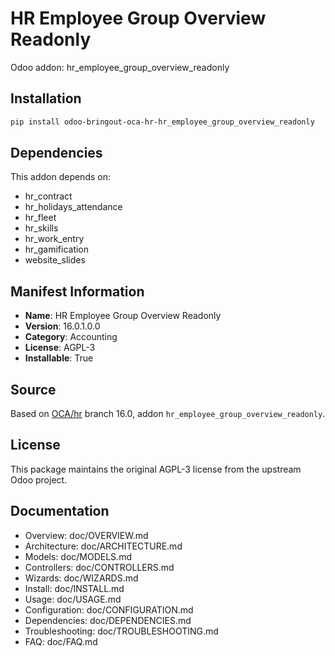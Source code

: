 # HR Employee Group Overview Readonly

Odoo addon: hr_employee_group_overview_readonly

## Installation

```bash
pip install odoo-bringout-oca-hr-hr_employee_group_overview_readonly
```

## Dependencies

This addon depends on:
- hr_contract
- hr_holidays_attendance
- hr_fleet
- hr_skills
- hr_work_entry
- hr_gamification
- website_slides

## Manifest Information

- **Name**: HR Employee Group Overview Readonly
- **Version**: 16.0.1.0.0
- **Category**: Accounting
- **License**: AGPL-3
- **Installable**: True

## Source

Based on [OCA/hr](https://github.com/OCA/hr) branch 16.0, addon `hr_employee_group_overview_readonly`.

## License

This package maintains the original AGPL-3 license from the upstream Odoo project.

## Documentation

- Overview: doc/OVERVIEW.md
- Architecture: doc/ARCHITECTURE.md
- Models: doc/MODELS.md
- Controllers: doc/CONTROLLERS.md
- Wizards: doc/WIZARDS.md
- Install: doc/INSTALL.md
- Usage: doc/USAGE.md
- Configuration: doc/CONFIGURATION.md
- Dependencies: doc/DEPENDENCIES.md
- Troubleshooting: doc/TROUBLESHOOTING.md
- FAQ: doc/FAQ.md
